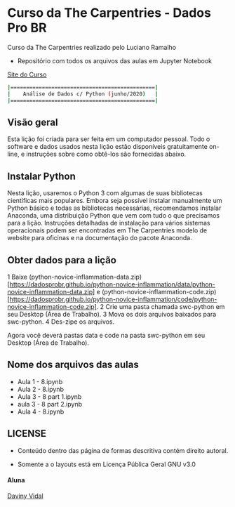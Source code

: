 # Curso da The Carpentries - Dados Pro BR

Curso da The Carpentries realizado pelo Luciano Ramalho

* Repositório com todos os arquivos das aulas em Jupyter Notebook
  
[Site do Curso](https://dadosprobr.github.io/python-novice-inflammation/index.html)
  
```bash
|==============================================|
|    Análise de Dados c/ Python (junho/2020)   |
|==============================================|
```

## Visão geral

Esta lição foi criada para ser feita em um computador pessoal. Todo o software e dados usados ​​nesta lição estão disponíveis gratuitamente on-line, e instruções sobre como obtê-los são fornecidas abaixo.

## Instalar Python
Nesta lição, usaremos o Python 3 com algumas de suas bibliotecas científicas mais populares. Embora seja possível instalar manualmente um Python básico e todas as bibliotecas necessárias, recomendamos instalar Anaconda, uma distribuição Python que vem com tudo o que precisamos para a lição. Instruções detalhadas de instalação para vários sistemas operacionais podem ser encontradas em The Carpentries modelo de website para oficinas e na documentação do pacote Anaconda.

## Obter dados para a lição
1 Baixe (python-novice-inflammation-data.zip)[https://dadosprobr.github.io/python-novice-inflammation/data/python-novice-inflammation-data.zip] e (python-novice-inflammation-code.zip)[https://dadosprobr.github.io/python-novice-inflammation/code/python-novice-inflammation-code.zip].
2 Crie uma pasta chamada swc-python em seu Desktop (Área de Trabalho).
3 Mova os dois arquivos baixados para swc-python.
4 Des-zipe os arquivos.

Agora você deverá pastas data e code na pasta swc-python em seu Desktop (Área de Trabalho).


## Nome dos arquivos das aulas

- Aula 1 - 8.ipynb
- Aula 2 - 8.ipynb
- Aula 3 - 8 part 1.ipynb
- aula 3 - 8 part 2.ipynb
- Aula 4 - 8.ipynb

  
## LICENSE
* Conteúdo dentro das página de formas descritiva contém direito autoral.

* Somente a o layouts está em Licença Pública Geral GNU v3.0

#### Aluna
[Daviny Vidal](http://davinyvidal.github.io)

